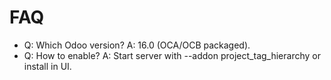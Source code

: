 # FAQ

- Q: Which Odoo version? A: 16.0 (OCA/OCB packaged).
- Q: How to enable? A: Start server with --addon project_tag_hierarchy or install in UI.
